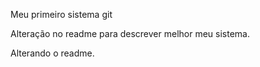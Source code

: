 Meu primeiro sistema git

Alteração no readme para descrever melhor meu sistema. 

Alterando o readme.